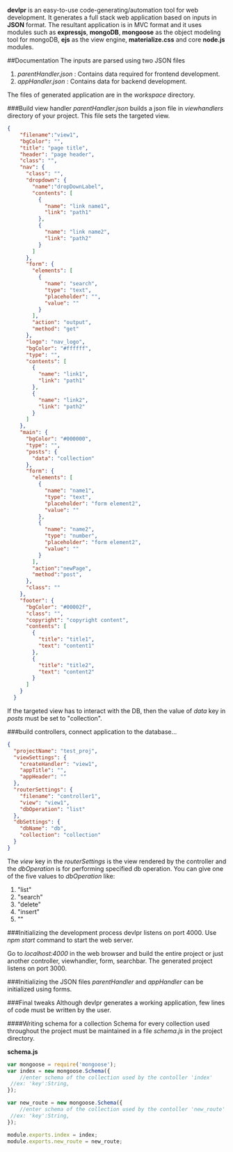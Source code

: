 **devlpr** is an easy-to-use code-generating/automation tool for web development. It generates a full stack web application based on inputs in **JSON** format. The resultant application is in MVC format and it uses modules such as **expressjs**, **mongoDB**, **mongoose** as the object modeling tool for mongoDB, **ejs** as the view engine, **materialize.css** and core **node.js** modules.

##Documentation
The inputs are parsed using two JSON files
1. *parentHandler.json* : Contains data required for frontend development.
2. *appHandler.json* : Contains data for backend development.

The files of generated application are in the *workspace* directory.

###Build view handler
*parentHandler.json* builds a json file in *viewhandlers* directory of your project. This file sets the targeted view.

```JSON
{
    "filename":"view1",
    "bgColor": "",
    "title": "page title",
    "header": "page header",
    "class": "",
    "nav": {
      "class": "",
      "dropdown": {
        "name":"dropDownLabel",
        "contents": [
          {
            "name": "link name1",
            "link": "path1"
          },
          {
            "name": "link name2",
            "link": "path2"
          }
        ]
      },
      "form": {
        "elements": [
          {
            "name": "search",
            "type": "text",
            "placeholder": "",
            "value": ""
          }
        ],
        "action": "output",
        "method": "get"
      },
      "logo": "nav_logo",
      "bgColor": "#ffffff",
      "type": "",
      "contents": [
        {
          "name": "link1",
          "link": "path1"
        },
        {
          "name": "link2",
          "link": "path2"
        }
      ]
    },
    "main": {
      "bgColor": "#000000",
      "type": "",
      "posts": {
        "data": "collection"
      },
      "form": {
        "elements": [
          {
            "name": "name1",
            "type": "text",
            "placeholder": "form element2",
            "value": ""
          },
          {
            "name": "name2",
            "type": "number",
            "placeholder": "form element2",
            "value": ""
          }
        ],
        "action":"newPage",
        "method":"post",
      },
      "class": ""
    },
    "footer": {
      "bgColor": "#00002f",
      "class": "",
      "copyright": "copyright content",
      "contents": [
        {
          "title": "title1",
          "text": "content1"
        },
        {
          "title": "title2",
          "text": "content2"
        }
      ]
    }
  }
```
If the targeted view has to interact with the DB, then the value of *data* key in *posts* must be set to "collection".

###build controllers, connect application to the database...

```JSON
{
  "projectName": "test_proj",
  "viewSettings": {
    "createHandler": "view1",
    "appTitle": "",
    "appHeader": ""
  },
  "routerSettings": {
    "filename": "controller1",
    "view": "view1",
    "dbOperation": "list"
  },
  "dbSettings": {
    "dbName": "db",
    "collection": "collection"
  }
}
```
The *view* key in the *routerSettings* is the view rendered by the controller and the *dbOperation* is for performing specified db operation. You can give one of the five values to *dbOperation* like:
1. "list"
2. "search"
3. "delete"
4. "insert"
5. ""  

###Initializing the development process
devlpr listens on port 4000. Use *npm start* command to start the web server.

Go to *localhost:4000* in the web browser and build the entire project or just another controller, viewhandler, form, searchbar.
The generated project listens on port 3000.

###Initializing the JSON files
*parentHandler* and *appHandler* can be initialized using forms.

###Final tweaks
Although devlpr generates a working application, few lines of code must be written by the user.

####Writing schema for a collection
Schema for every collection used throughout the project must be maintained in a file *schema.js* in the project directory.

**schema.js**
```javascript
var mongoose = require('mongoose');
var index = new mongoose.Schema({
	//enter schema of the collection used by the contoller 'index'
 //ex: 'key':String,
});

var new_route = new mongoose.Schema({
	//enter schema of the collection used by the contoller 'new_route'
 //ex: 'key':String,
});

module.exports.index = index;
module.exports.new_route = new_route;
```
